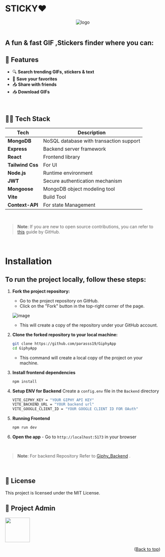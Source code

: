 # STICKY❤️
<div id="top" align="center">
 <img src="https://res.cloudinary.com/dxxeks4o5/image/upload/v1742539916/l0kvnluudpvlj4ihqdxd.png" alt="logo"/>
</div>
<br>


## A fun & fast GIF ,Stickers finder where you can:
 
## 🚀 Features
- 🔍 **Search trending GIFs, stickers & text**
- 💾 **Save your favorites**
- 📤 **Share with friends**
- 📥 **Download GIFs**

<br>


## 🧑‍💻 Tech Stack

| Tech        | Description                           |
|-------------|---------------------------------------|
| **MongoDB** | NoSQL database with transaction support |
| **Express** | Backend server framework               |
| **React**   | Frontend library                       |
| **Tailwind Css**   | For UI                        |
| **Node.js** | Runtime environment                    |
| **JWT**     | Secure authentication mechanism        |
| **Mongoose**| MongoDB object modeling tool           |
| **Vite**| Build Tool           |
| **Context-API**| For state Management           |

<br>


> **Note**: If you are new to open source contributions, you can refer to [this](https://opensource.guide/how-to-contribute/) guide by GitHub.
<br>


# Installation

## To run the project locally, follow these steps:

1. **Fork the project repository:**

   - Go to the project repository on GitHub.
   - Click on the "Fork" button in the top-right corner of the page.

   ![image](https://github.com/Ayush-Tibrewal/Product_3D/assets/96817905/789dda31-5f38-4102-aca8-731d7f2f5f2f)

   - This will create a copy of the repository under your GitHub account.
  
2. **Clone the forked repository to your local machine:**

   ```sh
   git clone https://github.com/parasss19/GiphyApp
   cd GiphyApp
   ```
 
    - This command will create a local copy of the project on your machine.

  3. **Install frontend dependencies**

     ```sh
     npm install
     ```
   
  4. **Setup ENV for Backend**
     Create a `config.env` file in the `Backend` directory
     ```sh
     VITE_GIPHY_KEY = "YOUR GIPHY API KEY"
     VITE_BACKEND_URL = "YOUR backend url"
     VITE_GOOGLE_CLIENT_ID = "YOUR GOOGLE CLIENT ID FOR OAuth"
     ```

  5. **Running Frontend**

     ```sh
     npm run dev
     ```

  6. **Open the app**
    - Go to `http://localhost:5173` in your browser


<br>

> **Note**: For backend Repository Refer to [Giphy_Backend](https://github.com/parasss19/GiphyApp_Backend) .
<br>

## 📜 License
This project is licensed under the MIT License.

## 🤠 Project Admin 

<a href="https://github.com/parasss19"> <img src="https://res.cloudinary.com/dxxeks4o5/image/upload/v1695653091/admin_bdga2f_yla8qm.png" height="80px"/></a>


<p align="right">(<a href="#top">Back to top</a>)</p>
